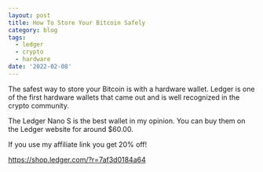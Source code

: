 ```yaml
---
layout: post
title: How To Store Your Bitcoin Safely
category: blog
tags:
  - ledger
  - crypto
  - hardware
date: '2022-02-08'
---
```

The safest way to store your Bitcoin is with a hardware wallet. Ledger is one of the first hardware wallets that came out and is well recognized in the crypto community.

The Ledger Nano S is the best wallet in my opinion. You can buy them on the Ledger website for around $60.00.

If you use my affiliate link you get 20% off!

<https://shop.ledger.com/?r=7af3d0184a64>
